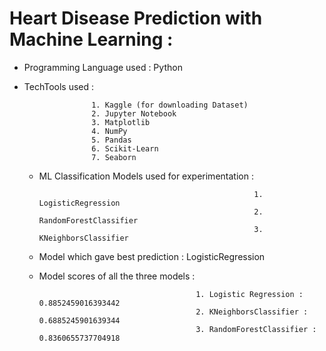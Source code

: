   # Heart Disease Prediction with Machine Learning :
  * Programming Language used : Python
  * TechTools used :
    
                       1. Kaggle (for downloading Dataset)
                       2. Jupyter Notebook
                       3. Matplotlib
                       4. NumPy
                       5. Pandas
                       6. Scikit-Learn
                       7. Seaborn
    
    * ML Classification Models used for experimentation :
      
                                                          1. LogisticRegression
                                                          2. RandomForestClassifier
                                                          3. KNeighborsClassifier
    * Model which gave best prediction : LogisticRegression
    * Model scores of all the three models :
      
                                             1. Logistic Regression : 0.8852459016393442
                                             2. KNeighborsClassifier : 0.6885245901639344
                                             3. RandomForestClassifier : 0.8360655737704918
    
    
